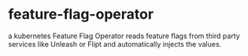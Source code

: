 # feature-flag-operator
a kubernetes Feature Flag Operator reads feature flags from third party services like Unleash or Flipt and automatically injects the values.
